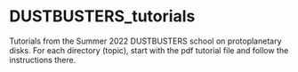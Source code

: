 # DUSTBUSTERS_tutorials

Tutorials from the Summer 2022 DUSTBUSTERS school on protoplanetary disks. For each directory (topic), start with the pdf tutorial file and follow the instructions there.
